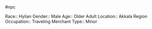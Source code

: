 #npc 

Race:: Hylian
Gender:: Male
Age:: Older Adult
Location:: Akkala Region
Occupation:: Traveling Merchant
Type:: Minor
